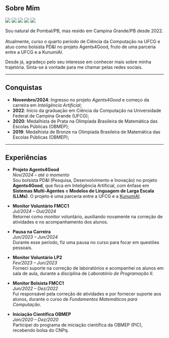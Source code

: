 ## Sobre Mim

<a href="https://instagram.com/joao.pedro.angelo"><img src="https://img.shields.io/badge/-Instagram-ff5500?style=for-the-badge&logo=instagram&logoColor=white"></a>
<a href="https://www.youtube.com/@universoia-ytbr"><img src="https://img.shields.io/badge/-Youtube-FF0000?style=for-the-badge&logo=youtube"></a>
<a href="https://www.linkedin.com/in/joao-pedro-carneiro-angelo"><img src="https://img.shields.io/badge/-LinkedIn-%230077B5?style=for-the-badge&logo=linkedin&logoColor=white"></a>
<a href="http://lattes.cnpq.br/9454094060154650"><img src="https://img.shields.io/badge/-Currículo Lattes-1b1968?style=for-the-badge"></a>
<a href="https://github.com/joaopedroangelo"><img src="https://img.shields.io/badge/-Github-786966?style=for-the-badge&logo=github&logoColor=white"></a>


Sou natural de Pombal/PB, mas resido em Campina Grande/PB desde 2022.<br><br>
Atualmente, curso o quarto período de Ciência da Computação na UFCG e atuo como bolsista PD&I no projeto Agents4Good,
fruto de uma parceria entre a UFCG e a KunumiAI.<br>

Desde já, agradeço pelo seu interesse em conhecer mais sobre minha trajetória. Sinta-se à vontade para me chamar pelas redes sociais.

---
## Conquistas

- **Novembro/2024**: Ingresso no projeto *Agents4Good* e começo da carreira em *Inteligência Artificial*;
- **2022**: Início da graduação em Ciência da Computação na Universidade Federal de Campina Grande (UFCG);
- **2020**: Medalhista de Prata na Olimpíada Brasileira de Matemática das Escolas Públicas (OBMEP);
- **2019**: Medalhista de Bronze na Olimpíada Brasileira de Matemática das Escolas Públicas (OBMEP);

---
## Experiências

- **Projeto Agents4Good**  
  *Nov/2024 – até o momento*  
  Sou bolsista PD&I (Pesquisa, Desenvolvimento e Inovação) no projeto **Agents4Good**, que foca em Inteligência Artificial, com ênfase em **Sistemas Multi-Agentes** e **Modelos de Linguagem de Larga Escala (LLMs)**. O projeto é uma parceria entre a UFCG e a [KunumiAI](https://www.kunumi.com/).

- **Monitor Voluntário FMCC1**  
  *Jul/2024 – Out/2024*  
  Retornei como monitor voluntário, auxiliando novamente na correção de atividades e no acompanhamento dos alunos.

- **Pausa na Carreira**  
  *Jun/2023 – Jun/2024*  
  Durante esse período, fiz uma pausa no curso para focar em questões pessoais.

- **Monitor Voluntário LP2**  
  *Fev/2023 – Jun/2023*  
  Forneci suporte na correção de laboratórios e acompanhei os alunos em sala de aula, durante a disciplina de *Laboratório de Programação II*.

- **Monitor Bolsista FMCC1**  
  *Jun/2022 – Dez/2022*  
  Fui responsável pela correção de atividades e por fornecer suporte aos alunos, durante o curso de *Fundamentos Matemáticos para Computação*.

- **Iniciação Científica OBMEP**  
  *Jan/2020 – Dez/2020*  
  Participei do programa de iniciação científica da OBMEP (PIC), recebendo bolsa do CNPq.
